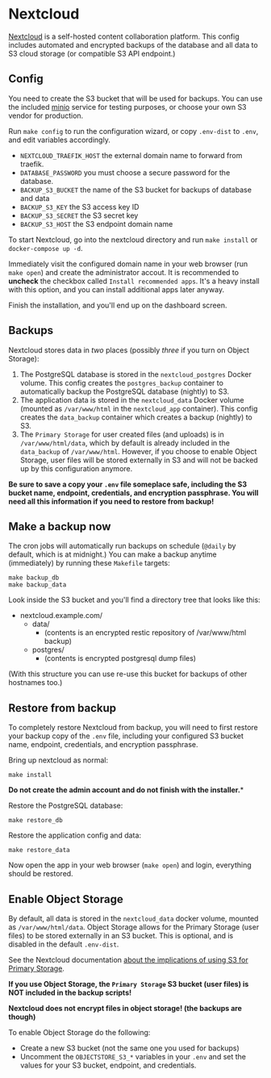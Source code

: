 # Nextcloud

[Nextcloud](https://nextcloud.com/) is a self-hosted content collaboration
platform. This config includes automated and encrypted backups of the database
and all data to S3 cloud storage (or compatible S3 API endpoint.)

## Config

You need to create the S3 bucket that will be used for backups. You can use the
included [minio](../minio) service for testing purposes, or choose your own S3
vendor for production.

Run `make config` to run the configuration wizard, or copy `.env-dist` to
`.env`, and edit variables accordingly.

 * `NEXTCLOUD_TRAEFIK_HOST` the external domain name to forward from traefik.
 * `DATABASE_PASSWORD` you must choose a secure password for the database.
 * `BACKUP_S3_BUCKET` the name of the S3 bucket for backups of database and data
 * `BACKUP_S3_KEY` the S3 access key ID
 * `BACKUP_S3_SECRET` the S3 secret key
 * `BACKUP_S3_HOST` the S3 endpoint domain name

To start Nextcloud, go into the nextcloud directory and run `make install` or
`docker-compose up -d`.

Immediately visit the configured domain name in your web browser (run `make
open`) and create the administrator accout. It is recommended to **uncheck** the
checkbox called `Install recommended apps`. It's a heavy install with this
option, and you can install additional apps later anyway.

Finish the installation, and you'll end up on the dashboard screen.

## Backups

Nextcloud stores data in *two* places (possibly *three* if you turn on Object
Storage):

 1. The PostgreSQL database is stored in the `nextcloud_postgres` Docker volume.
   This config creates the `postgres_backup` container to automatically backup
   the PostgreSQL database (nightly) to S3.
 2. The application data is stored in the `nextcloud_data` Docker volume
   (mounted as `/var/www/html` in the `nextcloud_app` container). This config
   creates the `data_backup` container which creates a backup (nightly) to S3.
 3. The `Primary Storage` for user created files (and uploads) is in
   `/var/www/html/data`, which by default is already included in the
   `data_backup` of `/var/www/html`. However, if you choose to enable Object
   Storage, user files will be stored externally in S3 and will not be backed up
   by this configuration anymore.

**Be sure to save a copy your `.env` file someplace safe, including the S3
bucket name, endpoint, credentials, and encryption passphrase. You will need all
this information if you need to restore from backup!**

## Make a backup now

The cron jobs will automatically run backups on schedule (`@daily` by default,
which is at midnight.) You can make a backup anytime (immediately) by running
these `Makefile` targets:

```
make backup_db
make backup_data
```

Look inside the S3 bucket and you'll find a directory tree that looks like this:

 * nextcloud.example.com/
   * data/
     * (contents is an encrypted restic repository of /var/www/html backup)
   * postgres/
     * (contents is encrypted postgresql dump files)

(With this structure you can use re-use this bucket for backups of other
hostnames too.)

## Restore from backup

To completely restore Nextcloud from backup, you will need to first restore your
backup copy of the `.env` file, including your configured S3 bucket name,
endpoint, credentials, and encryption passphrase.

Bring up nextcloud as normal:

```
make install
```

**Do not create the admin account and do not finish with the installer.***

Restore the PostgreSQL database:

```
make restore_db
```

Restore the application config and data:

```
make restore_data
```

Now open the app in your web browser (`make open`) and login, everything should
be restored.


## Enable Object Storage

By default, all data is stored in the `nextcloud_data` docker volume, mounted as
`/var/www/html/data`. Object Storage allows for the Primary Storage (user files)
to be stored externally in an S3 bucket. This is optional, and is disabled in
the default `.env-dist`.

See the Nextcloud documentation [about the implications of using S3 for Primary
Storage](https://docs.nextcloud.com/server/latest/admin_manual/configuration_files/primary_storage.html#configuring-object-storage-as-primary-storage).

**If you use Object Storage, the `Primary Storage` S3 bucket (user files) is NOT
included in the backup scripts!**

**Nextcloud does not encrypt files in object storage! (the backups are though)**

To enable Object Storage do the following:

 * Create a new S3 bucket (not the same one you used for backups)
 * Uncomment the `OBJECTSTORE_S3_*` variables in your `.env` and set the values
   for your S3 bucket, endpoint, and credentials.
